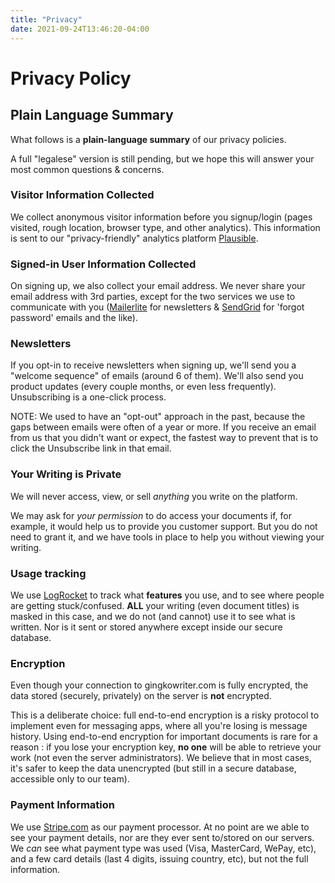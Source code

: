 ```yaml
---
title: "Privacy"
date: 2021-09-24T13:46:20-04:00
---
```


# Privacy Policy 
## Plain Language Summary
What follows is a **plain-language summary** of our privacy policies.

A full "legalese" version is still pending, but we hope this will answer your most common questions &amp; concerns.

### Visitor Information Collected
We collect anonymous visitor information before you signup/login (pages visited, rough location, browser type, and other analytics). This information is sent to our "privacy-friendly" analytics platform [Plausible](https://plausible.io).

### Signed-in User Information Collected
On signing up, we also collect your email address. We never share your email address with 3rd parties, except for the two services we use to communicate with you ([Mailerlite](https://mailerlite.com) for newsletters &amp; [SendGrid](https://sendgrid.com) for 'forgot password' emails and the like).

### Newsletters
If you opt-in to receive newsletters when signing up, we'll send you a "welcome sequence" of emails (around 6 of them). We'll also send you product updates (every couple months, or even less frequently). Unsubscribing is a one-click process.

NOTE: We used to have an "opt-out" approach in the past, because the gaps between emails were often of a year or more. If you receive an email from us that you didn't want or expect, the fastest way to prevent that is to click the Unsubscribe link in that email.

### Your Writing is Private
We will never access, view, or sell *anything* you write on the platform.

We may ask for *your permission* to do access your documents if, for example, it would help us to provide you customer support. But you do not need to grant it, and we have tools in place to help you without viewing your writing.

### Usage tracking
We use [LogRocket](https://logrocket.com) to track what **features** you use, and to see where people are getting stuck/confused. **ALL** your writing (even document titles) is masked in this case, and we do not (and cannot) use it to see what is written. Nor is it sent or stored anywhere except inside our secure database.

### Encryption
Even though your connection to gingkowriter.com is fully encrypted, the data stored (securely, privately) on the server is **not** encrypted.

This is a deliberate choice: full end-to-end encryption is a risky protocol to implement even for messaging apps, where all you're losing is message history. Using end-to-end encryption for important documents is rare for a reason : if you lose your encryption key, **no one** will be able to retrieve your work (not even the server administrators). We believe that in most cases, it's safer to keep the data unencrypted (but still in a secure database, accessible only to our team).

### Payment Information
We use [Stripe.com](https://stripe.com) as our payment processor. At no point are we able to see your payment details, nor are they ever sent to/stored on our servers. We *can* see what payment type was used (Visa, MasterCard, WePay, etc), and a few card details (last 4 digits, issuing country, etc), but not the full information.

